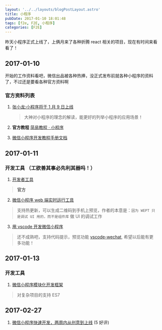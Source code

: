 ```yaml
---
layout: '../../layouts/blogPostLayout.astro'
title: 小程序
pubDate: 2017-01-10 18:01:48
tags: [f2e, F2E, 小程序]
categories: [F2E]
---
```


昨天小程序正式上线了，上俩月来了各种折腾 react 相关的项目，现在有时间来看看了！

<!-- more -->

## 2017-01-10

开始的工作资料看吧，微信出品被各种热捧，没正式发布前就各种小程序的资料了，不过还是要看各种官方资料啊

### 官方资料列表

1. [张小龙:小程序将于 1 月 9 日上线](http://daxue.qq.com/content/content/id/3109)

   > 大神对小程序的理念的解读，能更好的列举小程序的应用场景！

2. **官方教程** [简易教程 · 小程序](https://mp.weixin.qq.com/debug/wxadoc/dev/?t=201715)

3. [微信小程序开发教程手册文档](http://www.w3cschool.cn/weixinapp/9wou1q8j.html)

## 2017-01-11

### 开发工具 （工欲善其事必先利其器吗！）

1. [开发者工具](https://mp.weixin.qq.com/debug/wxadoc/dev/devtools/download.html?t=201715)

> **官方**

2. [微信小程序 web 端实时运行工具](https://chemzqm.github.io/wept/)

> 支持热更新，可以生成二维码到手机上预览，作者的本意是：`因为 WEPT 只是调试 UI 用的，而不是组件库` 做 UI 的调试工作

3. [用 vscode 开发微信小程序](https://segmentfault.com/a/1190000007132719)

> 还不成熟吧，支持代码提示，预览功能 [vscode-wechat](https://marketplace.visualstudio.com/items?itemName=qinjia.vscode-wechat), 希望以后能有更多功能！

## 2017-01-13

### 开发工具

1. [微信小程序模块化开发框架](https://github.com/maichong/labrador)

> 对复杂项目的支持 ES7

## 2017-02-27

1. [微信小程序快速开发，两周内从创意到上线](http://www.jianshu.com/p/e7fd6ae1429b) (5 好评)
